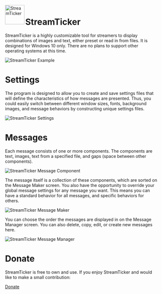 <img align="left" width="64" height="64" src="https://go1den.com/wp-content/uploads/2021/03/stLogo64.png" alt="StreamTicker">

# StreamTicker

StreamTicker is a highly customizable tool for streamers to display combinations of images and text, either preset or read in from files. It is designed for Windows 10 only. There are no plans to support other operating systems at this time.

![StreamTicker Example](https://go1den.com/wp-content/uploads/2021/03/streamTickerExample-1.gif)

# Settings
The program is designed to allow you to create and save settings files that will define the characteristics of how messages are presented. Thus, you could easily switch between different window sizes, fonts, background images, and message behaviors by constructing unique settings files.

![StreamTicker Settings](https://go1den.com/wp-content/uploads/2021/03/streamticker_2021-03-23_00-34-40.png)

# Messages
Each message consists of one or more components. The components are text, images, text from a specified file, and gaps (space between other components).

![StreamTicker Message Component](https://go1den.com/wp-content/uploads/2021/03/streamticker_2021-03-23_00-37-57.png)

The message itself is a collection of these components, which are sorted on the Message Maker screen. You also have the opportunity to override your global message settings for any message you want. This means you can have a standard behavior for all messages, and specific behaviors for others.

![StreamTicker Message Maker](https://go1den.com/wp-content/uploads/2021/03/streamticker_2021-03-23_00-35-02.png)

You can choose the order the messages are displayed in on the Message Manager screen. You can also delete, copy, edit, or create new messages here.

![StreamTicker Message Manager](https://go1den.com/wp-content/uploads/2021/03/streamticker_2021-03-23_00-34-52.png)

# Donate
StreamTicker is free to own and use. If you enjoy StreamTicker and would like to make a small contribution:

[Donate](https://www.paypal.com/donate/?hosted_button_id=LXMBXT59KL578)
